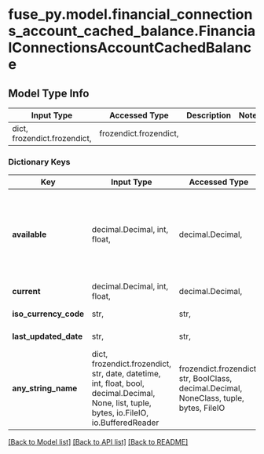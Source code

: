 # fuse_py.model.financial_connections_account_cached_balance.FinancialConnectionsAccountCachedBalance

## Model Type Info
Input Type | Accessed Type | Description | Notes
------------ | ------------- | ------------- | -------------
dict, frozendict.frozendict,  | frozendict.frozendict,  |  | 

### Dictionary Keys
Key | Input Type | Accessed Type | Description | Notes
------------ | ------------- | ------------- | ------------- | -------------
**available** | decimal.Decimal, int, float,  | decimal.Decimal,  | The amount of funds available to be withdrawn from the account, as determined by the financial institution Available balance may be cached and is not guaranteed to be up-to-date in realtime unless the value was returned by /financial_connections/balances. | [optional] 
**current** | decimal.Decimal, int, float,  | decimal.Decimal,  | Amount without factoring in pending balances | [optional] 
**iso_currency_code** | str,  | str,  | The ISO-4217 currency code of the balance. | [optional] 
**last_updated_date** | str,  | str,  | The date of the last update to the balance. | [optional] 
**any_string_name** | dict, frozendict.frozendict, str, date, datetime, int, float, bool, decimal.Decimal, None, list, tuple, bytes, io.FileIO, io.BufferedReader | frozendict.frozendict, str, BoolClass, decimal.Decimal, NoneClass, tuple, bytes, FileIO | any string name can be used but the value must be the correct type | [optional]

[[Back to Model list]](../../README.md#documentation-for-models) [[Back to API list]](../../README.md#documentation-for-api-endpoints) [[Back to README]](../../README.md)

